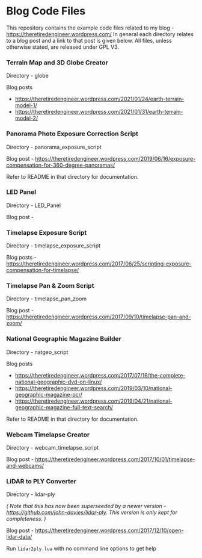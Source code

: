 # Blog Code Files

This repository contains the example code files related to my blog - https://theretiredengineer.wordpress.com/ In general each directory relates to a blog post and a link to that post is given below. All files, unless otherwise stated, are released under GPL V3.

### Terrain Map and 3D Globe Creator

Directory - globe

Blog posts
* https://theretiredengineer.wordpress.com/2021/01/24/earth-terrain-model-1/
* https://theretiredengineer.wordpress.com/2021/01/31/earth-terrain-model-2/

### Panorama Photo Exposure Correction Script

Directory - panorama_exposure_script

Blog post - https://theretiredengineer.wordpress.com/2019/06/16/exposure-compensation-for-360-degree-panoramas/

Refer to README in that directory for documentation.

### LED Panel

Directory -  LED_Panel

Blog post -

### Timelapse Exposure Script

Directory - timelapse_exposure_script

Blog posts - https://theretiredengineer.wordpress.com/2017/06/25/scripting-exposure-compensation-for-timelapse/

### Timelapse Pan & Zoom Script

Directory - timelapse_pan_zoom

Blog post - https://theretiredengineer.wordpress.com/2017/09/10/timelapse-pan-and-zoom/

### National Geographic Magazine Builder

Directory - natgeo_script

Blog posts

* https://theretiredengineer.wordpress.com/2017/07/16/the-complete-national-geographic-dvd-on-linux/
* https://theretiredengineer.wordpress.com/2019/03/10/national-geographic-magazine-ocr/
* https://theretiredengineer.wordpress.com/2019/04/21/national-geographic-magazine-full-text-search/

Refer to README in that directory for documentation.

### Webcam Timelapse Creator

Directory - webcam_timelapse_script

Blog post - https://theretiredengineer.wordpress.com/2017/10/01/timelapse-and-webcams/

### LiDAR to PLY Converter

Directory - lidar-ply

*( Note that this has now been superseeded by a newer version - https://github.com/john-davies/lidar-ply. This version is only kept for completeness. )*

Blog post - https://theretiredengineer.wordpress.com/2017/12/10/open-lidar-data/

Run `lidar2ply.lua` with no command line options to get help
